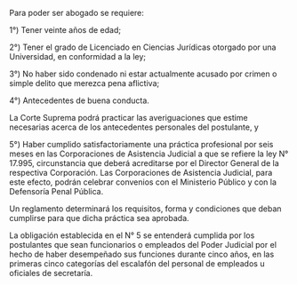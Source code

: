 Para poder ser abogado se requiere:

1°) Tener veinte años de edad;

2°) Tener el grado de Licenciado en Ciencias Jurídicas otorgado por una Universidad, en conformidad a la ley;

3°) No haber sido condenado ni estar actualmente acusado por crimen o simple delito que merezca pena aflictiva;

4°) Antecedentes de buena conducta.

La Corte Suprema podrá practicar las averiguaciones que estime necesarias acerca de los antecedentes personales del postulante, y

5°) Haber cumplido satisfactoriamente una práctica profesional por seis meses en las Corporaciones de Asistencia Judicial a que se refiere la ley N° 17.995, circunstancia que deberá acreditarse por el Director General de la respectiva Corporación. Las Corporaciones de Asistencia Judicial, para este efecto, podrán celebrar convenios con el Ministerio Público y con la Defensoría Penal Pública.

Un reglamento determinará los requisitos, forma y condiciones que deban cumplirse para que dicha práctica sea aprobada.

La obligación establecida en el N° 5 se entenderá cumplida por los postulantes que sean funcionarios o empleados del Poder Judicial por el hecho de haber desempeñado sus funciones durante cinco años, en las primeras cinco categorías del escalafón del personal de empleados u oficiales de secretaría.
